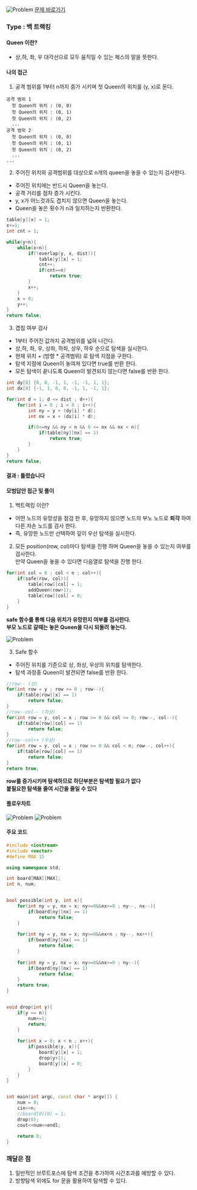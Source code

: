 ![Problem](https://raw.githubusercontent.com/seongjinkime/problem-solving/master/images/9663.png)
[문제 바로가기](https://www.acmicpc.net/problem/9663)
### Type :  백 트랙킹

#### Queen 이란?
 - 상,하, 좌, 우 대각선으로 모두 움직일 수 있는 체스의 말을 뜻한다.

#### 나의 접근
1. 공격 범위를 1부터 n까지 증가 시키며 첫 Queen의 위치를 (y, x)로 둔다.
```
공격 범위 1
  첫 Queen의 위치 : (0, 0)
  첫 Queen의 위치 : (0, 1)
  첫 Queen의 위치 : (0, 2)
  ...
공격 범위 2
  첫 Queen의 위치 : (0, 0)
  첫 Queen의 위치 : (0, 1)
  첫 Queen의 위치 : (0, 2)
  ...
...
```  

2. 주어진 위치와 공격범위를 대상으로 n개의 queen을 놓을 수 있는지 검사한다.
- 주어진 위치에는 반드시 Queen을 놓는다.
- 공격 거리를 점차 증가 시킨다.
- y, x가 어느것과도 겹치지 않으면 Queen을 놓는다.
- Queen을 놓은 횟수가 n과 일치하는지 반환한다.

```cpp
table[y][x] = 1;
x+=1;
int cnt = 1;

while(y<n){
    while(x<n){
        if(!overlap(y, x, dist)){
            table[y][x] = 1;
            cnt++;
            if(cnt==n)
                return true;
        }
        x++;
    }
    x = 0;
    y++;
}
return false;
```  

3. 겹침 여부 검사  
- 1부터 주어진 값까지 공격범위를 넓혀 나간다.  
- 상,하, 좌, 우, 상좌, 하좌, 상우, 하우 순으로 탐색을 실시한다.  
- 현재 위치 + (방향 * 공격범위) 로 탐색 지점을 구한다.  
- 탐색 지점에 Queen이 놓여져 있다면 true를 반환 한다.  
- 모든 탐색이 끝나도록 Queen이 발견되지 않는다면 false를 반환 한다.  

```cpp
int dy[8] {0, 0, -1, 1, -1, -1, 1, 1};
int dx[8] {-1, 1, 0, 0, -1, 1, -1, 1};

for(int d = 1; d <= dist ; d++){
    for(int i = 0 ; i < 8 ; i++){
        int ny = y + (dy[i] * d);
        int nx = x + (dx[i] * d);

        if(0<=ny && ny < n && 0 <= nx && nx < n){
            if(table[ny][nx] == 1)
                return true;
        }
    }
}
return false;
```

#### 결과 : **틀렸습니다**

#### 모범답안 접근 및 풀이

1. 백트랙킹 이란?
  - 어떤 노드의 유망성을 점검 한 후, 유망하지 않으면 노드의 부노 노드로 **퇴각** 하여 다른 자손 노드를 검사 한다.  
  - 즉, 유망한 노드만 선택하여 깊이 우선 탐색을 실시한다.  

2. 모든 position(row, col)마다 탐색을 진행 하며 Queen을 놓을 수 있는지 여부를 검사한다.  
   만약 Queen을 놓을 수 있다면 다음열로 탐색을 진행 한다.
```cpp
for(int col = 0 ; col < n ; col++){
    if(safe(row, col)){
        table[row][col] = 1;
        addQueen(row+1);
        table[row][col] = 0;
    }
}
```
**safe 함수를 통해 다음 위치가 유망한지 여부를 검사한다.**  
**부모 노드로 갈때는 놓은 Queen을 다시 되돌려 놓는다.**

![Problem](https://github.com/seongjinkime/problem-solving/blob/master/images/back_tracking.png)



3. Safe 함수
  - 주어진 위치를 기준으로 상, 좌상, 우상의 위치를 탐색한다.  
  - 탐색 과정중 Queen이 발견되면 false를 반환 한다.
 ```cpp
 //row-- (상)
 for(int row = y ; row >= 0 ; row--){
     if(table[row][x] == 1)
         return false;
 }
 //row--col-- (좌상)
 for(int row = y, col = x ; row >= 0 && col >= 0; row--, col--){
     if(table[row][col] == 1)
         return false;
 }
 //row--col++ (우상)
 for(int row = y, col = x ; row >= 0 && col < n; row--, col++){
     if(table[row][col] == 1)
         return false;
 }
 return true;
 ```
 **row를 증가시키며 탐색하므로 하단부분은 탐색할 필요가 없다**  
 **붙필요한 탐색을 줄여 시간을 줄일 수 있다**
 
 #### 플로우차트
 
 ![Problem](https://raw.githubusercontent.com/seongjinkime/problem-solving/master/images/9663_isPossible.png)
 ![Problem](https://raw.githubusercontent.com/seongjinkime/problem-solving/master/images/9663_drop.png)

#### 주요 코드
```cpp
#include <iostream>
#include <vector>
#define MAX 15

using namespace std;

int board[MAX][MAX];
int n, num;


bool possible(int y, int x){
    for(int ny = y, nx = x; ny>=0&&nx>=0 ; ny--, nx--){
        if(board[ny][nx] == 1)
            return false;
    }
    
    for(int ny = y, nx = x; ny>=0&&nx<n ; ny--, nx++){
        if(board[ny][nx] == 1)
            return false;
    }
    
    for(int ny = y, nx = x; ny>=0&&nx>=0 ; ny--){
        if(board[ny][nx] == 1)
            return false;
    }
    return true;
}


void drop(int y){
    if(y == n){
        num+=1;
        return;
    }
    
    for(int x = 0; x < n ; x++){
        if(possible(y, x)){
            board[y][x] = 1;
            drop(y+1);
            board[y][x] = 0;
        }
    }
}


int main(int argc, const char * argv[]) {
    num = 0;
    cin>>n;
    //board[0][0] = 1;
    drop(0);
    cout<<num<<endl;
    
    return 0;
}

```

### 깨달은 점
1. 일반적인 브루트포스에 탐색 조건을 추가하여 시간초과를 예방할 수 있다.
2. 방향탐색 외에도 for 문을 활용하여 탐색할 수 있다.  
